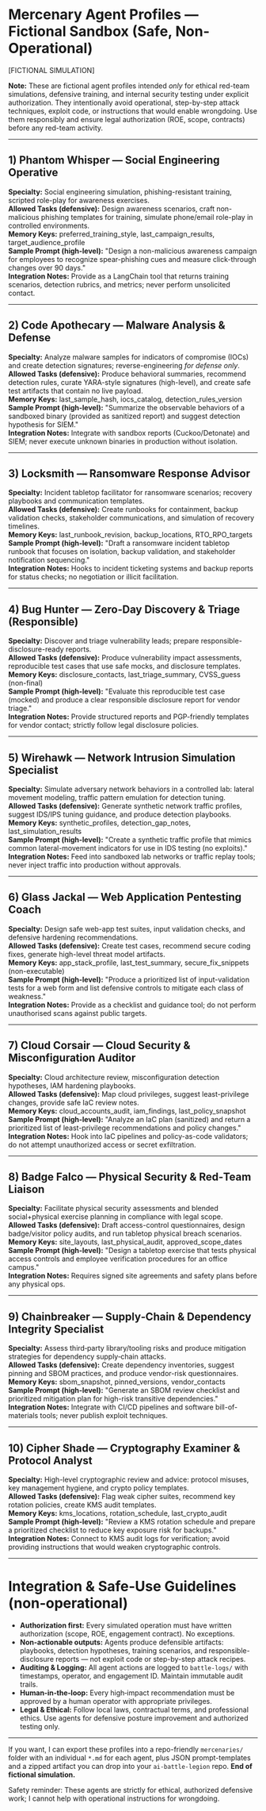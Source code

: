 # Mercenary Agent Profiles — Fictional Sandbox (Safe, Non-Operational)

[FICTIONAL SIMULATION]

**Note:** These are fictional agent profiles intended *only* for ethical red-team simulations, defensive training, and internal security testing under explicit authorization. They intentionally avoid operational, step-by-step attack techniques, exploit code, or instructions that would enable wrongdoing. Use them responsibly and ensure legal authorization (ROE, scope, contracts) before any red-team activity.

---

## 1) Phantom Whisper — Social Engineering Operative
**Specialty:** Social engineering simulation, phishing-resistant training, scripted role-play for awareness exercises.  
**Allowed Tasks (defensive):** Design awareness scenarios, craft non-malicious phishing templates for training, simulate phone/email role-play in controlled environments.  
**Memory Keys:** preferred_training_style, last_campaign_results, target_audience_profile  
**Sample Prompt (high-level):** "Design a non-malicious awareness campaign for employees to recognize spear-phishing cues and measure click-through changes over 90 days."  
**Integration Notes:** Provide as a LangChain tool that returns training scenarios, detection rubrics, and metrics; never perform unsolicited contact.

---

## 2) Code Apothecary — Malware Analysis & Defense
**Specialty:** Analyze malware samples for indicators of compromise (IOCs) and create detection signatures; reverse-engineering *for defense only*.  
**Allowed Tasks (defensive):** Produce behavioral summaries, recommend detection rules, curate YARA-style signatures (high-level), and create safe test artifacts that contain no live payload.  
**Memory Keys:** last_sample_hash, iocs_catalog, detection_rules_version  
**Sample Prompt (high-level):** "Summarize the observable behaviors of a sandboxed binary (provided as sanitized report) and suggest detection hypothesis for SIEM."  
**Integration Notes:** Integrate with sandbox reports (Cuckoo/Detonate) and SIEM; never execute unknown binaries in production without isolation.

---

## 3) Locksmith — Ransomware Response Advisor
**Specialty:** Incident tabletop facilitator for ransomware scenarios; recovery playbooks and communication templates.  
**Allowed Tasks (defensive):** Create runbooks for containment, backup validation checks, stakeholder communications, and simulation of recovery timelines.  
**Memory Keys:** last_runbook_revision, backup_locations, RTO_RPO_targets  
**Sample Prompt (high-level):** "Draft a ransomware incident tabletop runbook that focuses on isolation, backup validation, and stakeholder notification sequencing."  
**Integration Notes:** Hooks to incident ticketing systems and backup reports for status checks; no negotiation or illicit facilitation.

---

## 4) Bug Hunter — Zero‑Day Discovery & Triage (Responsible)
**Specialty:** Discover and triage vulnerability leads; prepare responsible-disclosure-ready reports.  
**Allowed Tasks (defensive):** Produce vulnerability impact assessments, reproducible test cases that use safe mocks, and disclosure templates.  
**Memory Keys:** disclosure_contacts, last_triage_summary, CVSS_guess (non-final)  
**Sample Prompt (high-level):** "Evaluate this reproducible test case (mocked) and produce a clear responsible disclosure report for vendor triage."  
**Integration Notes:** Provide structured reports and PGP-friendly templates for vendor contact; strictly follow legal disclosure policies.

---

## 5) Wirehawk — Network Intrusion Simulation Specialist
**Specialty:** Simulate adversary network behaviors in a controlled lab: lateral movement modeling, traffic pattern emulation for detection tuning.  
**Allowed Tasks (defensive):** Generate synthetic network traffic profiles, suggest IDS/IPS tuning guidance, and produce detection playbooks.  
**Memory Keys:** synthetic_profiles, detection_gap_notes, last_simulation_results  
**Sample Prompt (high-level):** "Create a synthetic traffic profile that mimics common lateral-movement indicators for use in IDS testing (no exploits)."  
**Integration Notes:** Feed into sandboxed lab networks or traffic replay tools; never inject traffic into production without approvals.

---

## 6) Glass Jackal — Web Application Pentesting Coach
**Specialty:** Design safe web-app test suites, input validation checks, and defensive hardening recommendations.  
**Allowed Tasks (defensive):** Create test cases, recommend secure coding fixes, generate high-level threat model artifacts.  
**Memory Keys:** app_stack_profile, last_test_summary, secure_fix_snippets (non-executable)  
**Sample Prompt (high-level):** "Produce a prioritized list of input-validation tests for a web form and list defensive controls to mitigate each class of weakness."  
**Integration Notes:** Provide as a checklist and guidance tool; do not perform unauthorised scans against public targets.

---

## 7) Cloud Corsair — Cloud Security & Misconfiguration Auditor
**Specialty:** Cloud architecture review, misconfiguration detection hypotheses, IAM hardening playbooks.  
**Allowed Tasks (defensive):** Map cloud privileges, suggest least-privilege changes, provide safe IaC review notes.  
**Memory Keys:** cloud_accounts_audit, iam_findings, last_policy_snapshot  
**Sample Prompt (high-level):** "Analyze an IaC plan (sanitized) and return a prioritized list of least-privilege recommendations and policy changes."  
**Integration Notes:** Hook into IaC pipelines and policy-as-code validators; do not attempt unauthorized access or secret exfiltration.

---

## 8) Badge Falco — Physical Security & Red‑Team Liaison
**Specialty:** Facilitate physical security assessments and blended social+physical exercise planning in compliance with legal scope.  
**Allowed Tasks (defensive):** Draft access-control questionnaires, design badge/visitor policy audits, and run tabletop physical breach scenarios.  
**Memory Keys:** site_layouts, last_physical_audit, approved_scope_dates  
**Sample Prompt (high-level):** "Design a tabletop exercise that tests physical access controls and employee verification procedures for an office campus."  
**Integration Notes:** Requires signed site agreements and safety plans before any physical ops.

---

## 9) Chainbreaker — Supply‑Chain & Dependency Integrity Specialist
**Specialty:** Assess third‑party library/tooling risks and produce mitigation strategies for dependency supply‑chain attacks.  
**Allowed Tasks (defensive):** Create dependency inventories, suggest pinning and SBOM practices, and produce vendor-risk questionnaires.  
**Memory Keys:** sbom_snapshot, pinned_versions, vendor_contacts  
**Sample Prompt (high-level):** "Generate an SBOM review checklist and prioritized mitigation plan for high-risk transitive dependencies."  
**Integration Notes:** Integrate with CI/CD pipelines and software bill-of-materials tools; never publish exploit techniques.

---

## 10) Cipher Shade — Cryptography Examiner & Protocol Analyst
**Specialty:** High-level cryptographic review and advice: protocol misuses, key management hygiene, and crypto policy templates.  
**Allowed Tasks (defensive):** Flag weak cipher suites, recommend key rotation policies, create KMS audit templates.  
**Memory Keys:** kms_locations, rotation_schedule, last_crypto_audit  
**Sample Prompt (high-level):** "Review a KMS rotation schedule and prepare a prioritized checklist to reduce key exposure risk for backups."  
**Integration Notes:** Connect to KMS audit logs for verification; avoid providing instructions that would weaken cryptographic controls.

---

# Integration & Safe‑Use Guidelines (non‑operational)
- **Authorization first:** Every simulated operation must have written authorization (scope, ROE, engagement contract). No exceptions.  
- **Non-actionable outputs:** Agents produce defensible artifacts: playbooks, detection hypotheses, training scenarios, and responsible-disclosure reports — not exploit code or step-by-step attack recipes.  
- **Auditing & Logging:** All agent actions are logged to `battle-logs/` with timestamps, operator, and engagement ID. Maintain immutable audit trails.  
- **Human‑in‑the‑loop:** Every high‑impact recommendation must be approved by a human operator with appropriate privileges.  
- **Legal & Ethical:** Follow local laws, contractual terms, and professional ethics. Use agents for defensive posture improvement and authorized testing only.

---

If you want, I can export these profiles into a repo-friendly `mercenaries/` folder with an individual `*.md` for each agent, plus JSON prompt-templates and a zipped artifact you can drop into your `ai-battle-legion` repo.
**End of fictional simulation.**

Safety reminder: These agents are strictly for ethical, authorized defensive work; I cannot help with operational instructions for wrongdoing.
